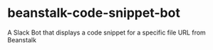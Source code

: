 # beanstalk-code-snippet-bot
A Slack Bot that displays a code snippet for a specific file URL from Beanstalk



